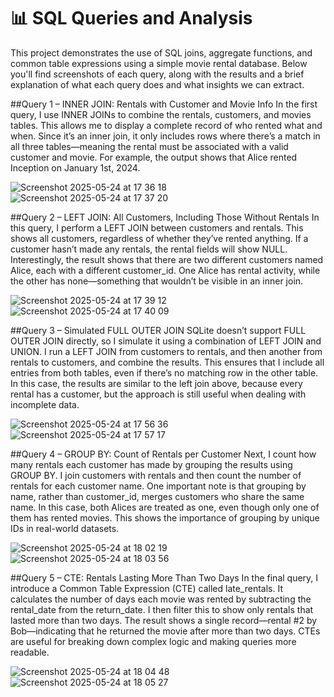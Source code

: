 # 📊 SQL Queries and Analysis
This project demonstrates the use of SQL joins, aggregate functions, and common table expressions using a simple movie rental database. Below you'll find screenshots of each query, along with the results and a brief explanation of what each query does and what insights we can extract.

##Query 1 – INNER JOIN: Rentals with Customer and Movie Info
In the first query, I use INNER JOINs to combine the rentals, customers, and movies tables. This allows me to display a complete record of who rented what and when. Since it’s an inner join, it only includes rows where there’s a match in all three tables—meaning the rental must be associated with a valid customer and movie. For example, the output shows that Alice rented Inception on January 1st, 2024.

![Screenshot 2025-05-24 at 17 36 18](https://github.com/user-attachments/assets/e30dbe8d-33af-47d1-ad79-38367c6faf9b)
![Screenshot 2025-05-24 at 17 37 20](https://github.com/user-attachments/assets/01ff82a8-7465-4fed-bb92-93ab8f08b87f)

##Query 2 – LEFT JOIN: All Customers, Including Those Without Rentals
In this query, I perform a LEFT JOIN between customers and rentals. This shows all customers, regardless of whether they’ve rented anything. If a customer hasn’t made any rentals, the rental fields will show NULL. Interestingly, the result shows that there are two different customers named Alice, each with a different customer_id. One Alice has rental activity, while the other has none—something that wouldn’t be visible in an inner join.

![Screenshot 2025-05-24 at 17 39 12](https://github.com/user-attachments/assets/67ffa528-6fc4-416a-8f75-8f7cc37c28f1)
![Screenshot 2025-05-24 at 17 40 09](https://github.com/user-attachments/assets/ff97f9e9-0c67-496f-b43c-20977bd5ad68)

##Query 3 – Simulated FULL OUTER JOIN
SQLite doesn’t support FULL OUTER JOIN directly, so I simulate it using a combination of LEFT JOIN and UNION. I run a LEFT JOIN from customers to rentals, and then another from rentals to customers, and combine the results. This ensures that I include all entries from both tables, even if there’s no matching row in the other table. In this case, the results are similar to the left join above, because every rental has a customer, but the approach is still useful when dealing with incomplete data.

![Screenshot 2025-05-24 at 17 56 36](https://github.com/user-attachments/assets/d111d847-0e42-4f5f-90e5-e8066fe769c6)
![Screenshot 2025-05-24 at 17 57 17](https://github.com/user-attachments/assets/5b9b0bb6-6e75-42f7-9dd4-ae1506e260fa)

##Query 4 – GROUP BY: Count of Rentals per Customer
Next, I count how many rentals each customer has made by grouping the results using GROUP BY. I join customers with rentals and then count the number of rentals for each customer name. One important note is that grouping by name, rather than customer_id, merges customers who share the same name. In this case, both Alices are treated as one, even though only one of them has rented movies. This shows the importance of grouping by unique IDs in real-world datasets.

![Screenshot 2025-05-24 at 18 02 19](https://github.com/user-attachments/assets/3018a113-a77a-4e87-9074-02bd669fac34)
![Screenshot 2025-05-24 at 18 03 56](https://github.com/user-attachments/assets/e64cac51-f93c-4ba4-a613-5f74378cf93b)

##Query 5 – CTE: Rentals Lasting More Than Two Days
In the final query, I introduce a Common Table Expression (CTE) called late_rentals. It calculates the number of days each movie was rented by subtracting the rental_date from the return_date. I then filter this to show only rentals that lasted more than two days. The result shows a single record—rental #2 by Bob—indicating that he returned the movie after more than two days. CTEs are useful for breaking down complex logic and making queries more readable.

![Screenshot 2025-05-24 at 18 04 48](https://github.com/user-attachments/assets/3c2ba5d5-20ac-4b14-886b-c216ba78c02b)
![Screenshot 2025-05-24 at 18 05 27](https://github.com/user-attachments/assets/6f72c129-1432-4a81-830b-9fbf75efdd95)
